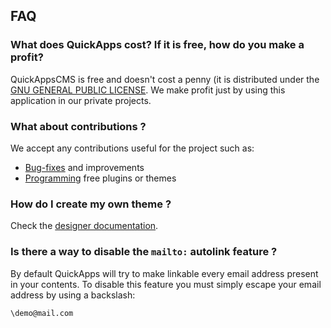 FAQ
---



### What does QuickApps cost? If it is free, how do you make a profit?

QuickAppsCMS is free and doesn't cost a penny (it is distributed under the
[GNU GENERAL PUBLIC LICENSE][gpl_site]. We make profit just by using this application
in our private projects.


### What about contributions ?

We accept any contributions useful for the project such as:

- [Bug-fixes][issues_site] and improvements
- [Programming][developers] free plugins or themes


### How do I create my own theme ?

Check the [designer documentation][designers].


### Is there a way to disable the `mailto:` autolink feature ?

By default QuickApps will try to make linkable every email address present in
your contents. To disable this feature you must simply escape your email address
by using a backslash:

    \demo@mail.com

[gpl_site]: http://www.gnu.org/copyleft/gpl.html
[issues_site]: https://github.com/QuickAppsCMS/QuickApps-CMS/issues?sort=updated&direction=desc&state=closed
[developers]: ../03_Developers/index.md
[designers]: ../02_Designers/index.md